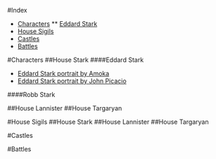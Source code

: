 #Index
* [Characters](#characters)
 ** [Eddard Stark](####eddard-stark)
* [House Sigils](#house-sigils)
* [Castles](#castles)
* [Battles](#battles)

 

#Characters
##House Stark
####Eddard Stark
   * [Eddard Stark portrait by Amoka](http://awoiaf.westeros.org/index.php/File:Eddard_Amoka.jpg)
   * [Eddard Stark portrait by John Picacio](http://awoiaf.westeros.org/index.php/File:John_Picacio_Ned_Stark.jpg)

####Robb Stark


##House Lannister
##House Targaryan

#House Sigils
##House Stark
##House Lannister
##House Targaryan

#Castles

#Battles

